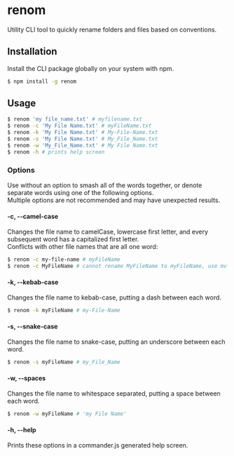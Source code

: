 # renom

Utility CLI tool to quickly rename folders and files based on conventions.

## Installation

Install the CLI package globally on your system with npm.

```bash
$ npm install -g renom
```

## Usage

```bash
$ renom 'my file_name.txt' # myfilename.txt
$ renom -c 'My File Name.txt' # myFileName.txt
$ renom -k 'My File Name.txt' # My-File-Name.txt
$ renom -s 'My File Name.txt' # My_File_Name.txt
$ renom -w 'My_File_Name.txt' # My File Name.txt
$ renom -h # prints help screen
```

### Options

Use without an option to smash all of the words together, or denote separate words using one of the following options. <br>
Multiple options are not recommended and may have unexpected results.

#### -c, --camel-case

Changes the file name to camelCase, lowercase first letter, and every subsequent word has a capitalized first letter.<br>
Conflicts with other file names that are all one word:

```bash
$ renom -c my-file-name # myFileName
$ renom -c MyFileName # cannot rename MyFileName to myFileName, use mv MyFileName myFileName instead
```

#### -k, --kebab-case

Changes the file name to kebab-case, putting a dash between each word.

```bash
$ renom -k myFileName # my-File-Name
```

#### -s, --snake-case

Changes the file name to snake-case, putting an underscore between each word.

```bash
$ renom -s myFileName # my_File_Name
```

#### -w, --spaces

Changes the file name to whitespace separated, putting a space between each word.

```bash
$ renom -w myFileName # 'my File Name'
```

#### -h, --help

Prints these options in a commander.js generated help screen.
